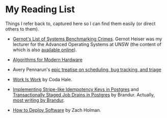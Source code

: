 # My Reading List

Things I refer back to, captured here so I can find them easily (or direct others to them).

- [Gernot's List of Systems Benchmarking Crimes](http://gernot-heiser.org/benchmarking-crimes.html). Gernot Heiser was my lecturer for the Advanced Operating Systems at UNSW (the content of which is also [available online](https://www.cse.unsw.edu.au/~cs9242/23/lectures.shtml)).

- [Algorithms for Modern Hardware](https://en.algorithmica.org/hpc/)

- Avery Pennarun's [epic treatise on scheduling, bug tracking, and triage](https://apenwarr.ca/log/20171213)

- [Work Is Work](https://codahale.com//work-is-work/) by Coda Hale.

- [Implementing Stripe-like Idempotency Keys in Postgres](https://brandur.org/idempotency-keys) and [Transactionally Staged Job Drains in Postgres](https://brandur.org/job-drain) by Brandur. Actually, [most writing by Brandur](https://brandur.org/articles).

- [How to Deploy Software](https://zachholman.com/posts/deploying-software) by Zach Holman.
